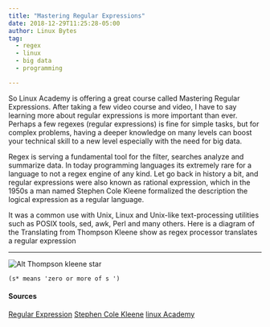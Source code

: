 ```yaml
---
title: "Mastering Regular Expressions"
date: 2018-12-29T11:25:28-05:00
author: Linux Bytes
tag:
  - regex
  - linux
  - big data
  - programming

---
```



So Linux Academy is offering a great course called Mastering Regular Expressions. After taking a few video course and video, I have to say learning more about regular expressions is more important than ever. Perhaps a few regexes (regular expressions) is fine for simple tasks, but for complex problems, having a deeper knowledge on many levels can boost your technical skill to a new level especially with the need for big data.

Regex is serving a fundamental tool for the filter, searches analyze and summarize data. In today programming languages its extremely rare for a language to not a regex engine of any kind. Let go back in history a bit, and regular expressions were also known as rational expression, which in the 1950s a man named  Stephen Cole Kleene formalized the description the logical expression as a regular language.

It was a common use with Unix, Linux and Unix-like text-processing utilities such as POSIX tools, sed, awk, Perl and many others. Here is a diagram of the Translating from Thompson Kleene show as regex processor translates a regular expression

---------------------------------------

![Alt Thompson kleene star](https://upload.wikimedia.org/wikipedia/commons/thumb/8/8e/Thompson-kleene-star.svg/1000px-Thompson-kleene-star.svg.png)

`(s* means 'zero or more of s ')`


#### Sources 

[Regular Expression](https://en.wikipedia.org/wiki/Regular_expression)
[Stephen Cole Kleene](https://en.wikipedia.org/wiki/Stephen_Cole_Kleene)
[linux Academy](https://linuxacademy.com/devops/training/course/name/mastering-regular-expressions)
